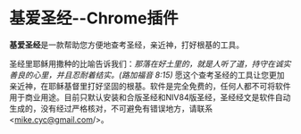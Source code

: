基爱圣经--Chrome插件
====================

**基爱圣经**是一款帮助您方便地查考圣经，亲近神，打好根基的工具。

圣经里耶稣用撒种的比喻告诉我们：*那落在好土里的，就是人听了道，持守在诚实善良的心里，并且忍耐着结实。(路加福音 8:15)* 愿这个查考圣经的工具让您更加亲近神，在耶稣基督里打好坚固的根基。软件是完全免费的，任何人都不可将软件用于商业用途。目前只默认安装和合版圣经和NIV84版圣经，圣经经文是软件自动生成的，没有经过严格核对，不可避免有错误地方，请联系 <mike.cyc@gmail.com/>。

